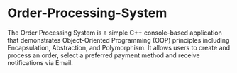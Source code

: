 # Order-Processing-System
The Order Processing System is a simple C++ console-based application that demonstrates Object-Oriented Programming (OOP) principles including Encapsulation, Abstraction, and Polymorphism.  It allows users to create and process an order, select a preferred payment method and receive notifications via Email.
